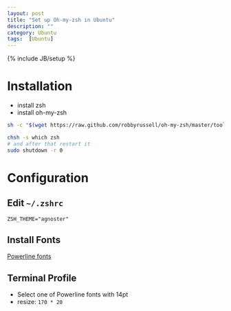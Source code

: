```yaml
---
layout: post
title: "Set up Oh-my-zsh in Ubuntu"
description: ""
category: Ubuntu
tags:  [Ubuntu]
---
```

{% include JB/setup %}

# Installation

+ install zsh
+ install oh-my-zsh

```bash
sh -c "$(wget https://raw.github.com/robbyrussell/oh-my-zsh/master/tools/install.sh -O -)"

chsh -s which zsh
# and after that restart it
sudo shutdown -r 0

```

# Configuration

## Edit `~/.zshrc`
```
ZSH_THEME="agnoster"
```

## Install Fonts

[Powerline fonts](https://github.com/powerline/fonts)

## Terminal Profile

+ Select one of Powerline fonts with 14pt
+ resize: `170 * 20`
